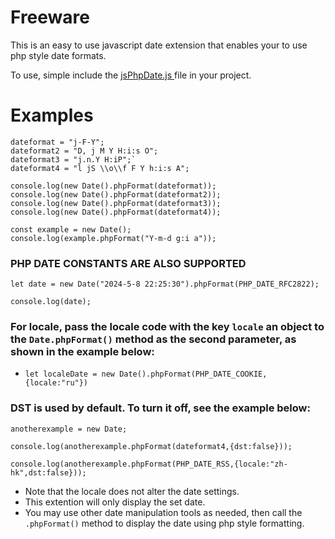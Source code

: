 # Freeware
This is an easy to use javascript date extension that enables your to use php style date formats.

To use, simple include the [ jsPhpDate.js ](https://github.com/perfectcode1/freeware/blob/b723565f0af56e4c003ea00050177a311cdb3f78/jsPhpDate.min.js)  file in your project.

# Examples
```
dateformat = "j-F-Y";
dateformat2 = "D, j M Y H:i:s O";
dateformat3 = "j.n.Y H:iP";`
dateformat4 = "l jS \\o\\f F Y h:i:s A";

console.log(new Date().phpFormat(dateformat));
console.log(new Date().phpFormat(dateformat2));
console.log(new Date().phpFormat(dateformat3));
console.log(new Date().phpFormat(dateformat4));

const example = new Date();
console.log(example.phpFormat("Y-m-d g:i a"));
```


### PHP DATE CONSTANTS ARE ALSO SUPPORTED
```
let date = new Date("2024-5-8 22:25:30").phpFormat(PHP_DATE_RFC2822);

console.log(date);
```

### For locale, pass the locale code with the key `locale` an object to the `Date.phpFormat()` method as the second parameter, as shown in the example below:

+ `let localeDate = new Date().phpFormat(PHP_DATE_COOKIE,{locale:"ru"})`

### DST is used by default. To turn it off, see the example below:
```
anotherexample = new Date;

console.log(anotherexample.phpFormat(dateformat4,{dst:false}));

console.log(anotherexample.phpFormat(PHP_DATE_RSS,{locale:"zh-hk",dst:false}));
```

+ Note that the locale does not alter the date settings.
+ This extention will only display the set date.
+ You may use other date manipulation tools as needed, then call the `.phpFormat()` method to display the date using php style formatting.


